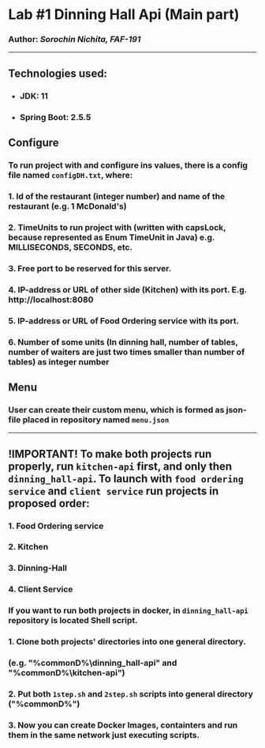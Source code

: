 # Lab #1 Dinning Hall Api (Main part)

### Author: _Sorochin Nichita, FAF-191_

---

## Technologies used:
* ### JDK: 11
* ### Spring Boot: 2.5.5

## Configure

### To run project with and configure ins values, there is a config file named `configDH.txt`, where:
### 1. Id of the restaurant (integer number) and name of the restaurant (e.g. 1 McDonald's)
### 2. TimeUnits to run project with (written with capsLock, because represented as Enum TimeUnit in Java) e.g. MILLISECONDS, SECONDS, etc.
### 3. Free port to be reserved for this server.
### 4. IP-address or URL of other side (Kitchen) with its port. E.g. http://localhost:8080
### 5. IP-address or URL of Food Ordering service with its port.
### 6. Number of some units (In dinning hall, number of tables, number of waiters are just two times smaller than number of tables) as integer number

## Menu

### User can create their custom menu, which is formed as json-file placed in repository named `menu.json`

---

## !IMPORTANT! To make both projects run properly, run `kitchen-api` first, and only then `dinning_hall-api`. To launch with `food ordering service` and `client service` run projects in proposed order:

### 1. Food Ordering service
### 2. Kitchen
### 3. Dinning-Hall
### 4. Client Service

### If you want to run both projects in docker, in `dinning_hall-api` repository is located Shell script.
### 1. Clone both projects' directories into one general directory. 
### (e.g. "%commonD%\dinning_hall-api\" and "%commonD%\kitchen-api\")
### 2. Put both `1step.sh` and `2step.sh` scripts into general directory ("%commonD%")
### 3. Now you can create Docker Images, containters and run them in the same network just executing scripts.
